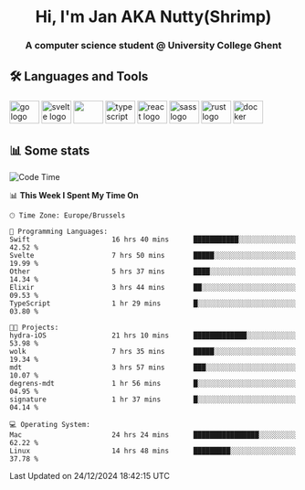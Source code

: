 <h1 align="center">Hi, I'm Jan AKA Nutty(Shrimp)</h1>
<h3 align="center">A computer science student @ University College Ghent</h3>

<h2 align="left">🛠️ Languages and Tools</h2>

###

<div align="left">
  <img src="https://cdn.jsdelivr.net/gh/devicons/devicon/icons/go/go-original.svg" height="40" width="52" alt="go logo"  />
  <img src="https://cdn.jsdelivr.net/gh/devicons/devicon@latest/icons/svelte/svelte-original.svg"  height="40" width="52" alt="svelte logo" />
  <img src="https://cdn.jsdelivr.net/gh/devicons/devicon@latest/icons/tailwindcss/tailwindcss-original.svg" height="40" width="52" />
  <img src="https://cdn.jsdelivr.net/gh/devicons/devicon/icons/typescript/typescript-original.svg" height="40" width="52" alt="typescript logo"  />
  <img src="https://cdn.jsdelivr.net/gh/devicons/devicon/icons/react/react-original.svg" height="40" width="52" alt="react logo"  />
  <img src="https://cdn.jsdelivr.net/gh/devicons/devicon/icons/sass/sass-original.svg" height="40" width="52" alt="sass logo"  />
  <img src="https://cdn.jsdelivr.net/gh/devicons/devicon@latest/icons/rust/rust-original.svg" height="40" width="52" alt="rust logo" />
  <img src="https://cdn.jsdelivr.net/gh/devicons/devicon/icons/docker/docker-original.svg" height="40" width="52" alt="docker logo"  />
</div>

<h2>📊 Some stats</h2>

<!--START_SECTION:waka-->
![Code Time](http://img.shields.io/badge/Code%20Time-5%2C399%20hrs%2014%20mins-blue)

📊 **This Week I Spent My Time On** 

```text
🕑︎ Time Zone: Europe/Brussels

💬 Programming Languages: 
Swift                    16 hrs 40 mins      ███████████░░░░░░░░░░░░░░   42.52 % 
Svelte                   7 hrs 50 mins       █████░░░░░░░░░░░░░░░░░░░░   19.99 % 
Other                    5 hrs 37 mins       ████░░░░░░░░░░░░░░░░░░░░░   14.34 % 
Elixir                   3 hrs 44 mins       ██░░░░░░░░░░░░░░░░░░░░░░░   09.53 % 
TypeScript               1 hr 29 mins        █░░░░░░░░░░░░░░░░░░░░░░░░   03.80 % 

🐱‍💻 Projects: 
hydra-iOS                21 hrs 10 mins      █████████████░░░░░░░░░░░░   53.98 % 
wolk                     7 hrs 35 mins       █████░░░░░░░░░░░░░░░░░░░░   19.34 % 
mdt                      3 hrs 57 mins       ███░░░░░░░░░░░░░░░░░░░░░░   10.07 % 
degrens-mdt              1 hr 56 mins        █░░░░░░░░░░░░░░░░░░░░░░░░   04.95 % 
signature                1 hr 37 mins        █░░░░░░░░░░░░░░░░░░░░░░░░   04.14 % 

💻 Operating System: 
Mac                      24 hrs 24 mins      ████████████████░░░░░░░░░   62.22 % 
Linux                    14 hrs 48 mins      █████████░░░░░░░░░░░░░░░░   37.78 % 
```


 Last Updated on 24/12/2024 18:42:15 UTC
<!--END_SECTION:waka-->
